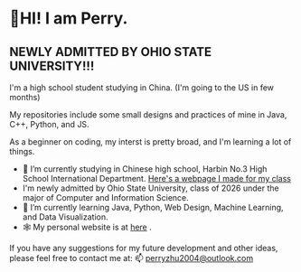 # 🌄HI! I am Perry. <br> #
## NEWLY ADMITTED BY OHIO STATE UNIVERSITY!!! ##  
I'm a high school student studying in China. (I'm going to the US in few months) <br> 

My repositories include some small designs and practices of mine in Java, C++, Python, and JS. <br>

As a beginner on coding, my interst is pretty broad, and I'm learning a lot of things. <br>
- 🔭 I’m currently studying in Chinese high school, Harbin No.3 High School International Department. [Here's a webpage I made for my class](https://perry2004.github.io/weirdos/)
- I'm newly admitted by Ohio State University, class of 2026 under the major of Computer and Information Science. 
- 🌱 I’m currently learning Java, Python, Web Design, Machine Learning, and Data Visualization. 
- 🕸️ My personal website is at <a href="https://perry2004.github.io">here</a> .  

If you have any suggestions for my future development and other ideas, please feel free to contact me at: 📫 [perryzhu2004@outlook.com](perryzhu2004@outlook.com)
